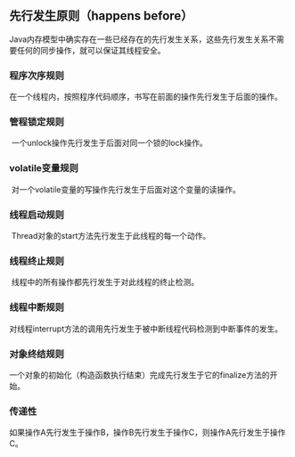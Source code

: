 ## 先行发生原则（happens before）

​		Java内存模型中确实存在一些已经存在的先行发生关系，这些先行发生关系不需要任何的同步操作，就可以保证其线程安全。

### 程序次序规则

​	在一个线程内，按照程序代码顺序，书写在前面的操作先行发生于后面的操作。

### 管程锁定规则

​	一个unlock操作先行发生于后面对同一个锁的lock操作。

### volatile变量规则

​	对一个volatile变量的写操作先行发生于后面对这个变量的读操作。

### 线程启动规则

​	Thread对象的start方法先行发生于此线程的每一个动作。

### 线程终止规则

​	线程中的所有操作都先行发生于对此线程的终止检测。

### 线程中断规则

​	对线程interrupt方法的调用先行发生于被中断线程代码检测到中断事件的发生。

### 对象终结规则

​	一个对象的初始化（构造函数执行结束）完成先行发生于它的finalize方法的开始。

### 传递性

​	如果操作A先行发生于操作B，操作B先行发生于操作C，则操作A先行发生于操作C。